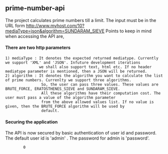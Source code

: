 ## prime-number-api

The project calculates prime numbers till a limit. The input must be in the URL form http://www.myhost.com/10?mediaType=json&algorithm=SUNDARAM_SIEVE
Points to keep in mind when accessing the API are,

#### There are two http parameters
    1) mediaType : It denotes the expected returned mediatype. Currently we support 'XML' and 'JSON'. Infuture development iterations
                   we shall also support text, html etc. If no header mediatype parameter is mentioned, then a JSON will be returned.
    2) algorithm : It denotes the algorithm you want to calculate the list of prime numbers. Currenlty we support three algorithms. 
                    So, the user can pass three values. These values are BRUTE_FORCE, ERATOSTHENES_SIEVE and SUNDARAM_SIEVE. 
                    All these algorithms have their computation cost. The user must pass a value of the algorithm parameter
                    from the above allowed values list. If no value is given, then the BRUTE_FORCE algorithm will be used by
                    default.
                    
                    
                    
#### Securing the application 
The API is now secured by basic authentication of user id and password. The default user id is 'admin' . The
password for admin is 'password'.
       


    
                  
          
            0
